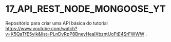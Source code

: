# 17_API_REST_NODE_MONGOOSE_YT

Repositório para criar uma API básica do tutorial https://www.youtube.com/watch?v=K5QaTfE5ylk&list=PLnDvRpP8BneyHealXbzntUoFtE4SrFWWW .
